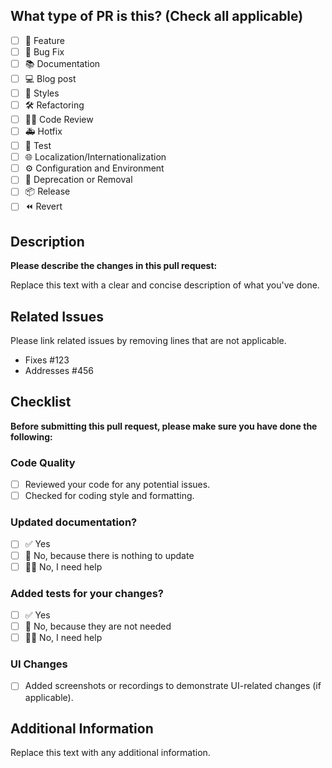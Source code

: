 ## What type of PR is this? (Check all applicable)

- [ ] 🚀 Feature
- [ ] 🐛 Bug Fix
- [ ] 📚 Documentation
- [ ] 💻 Blog post
- [ ] 🎨 Styles
- [ ] 🛠️ Refactoring
- [ ] 🕵️‍♀️ Code Review
- [ ] 🚑 Hotfix
- [ ] 🧪 Test
- [ ] 🌐 Localization/Internationalization
- [ ] ⚙️  Configuration and Environment
- [ ] 🚫 Deprecation or Removal
- [ ] 📦 Release
- [ ] ⏪ Revert

## Description

**Please describe the changes in this pull request:**

Replace this text with a clear and concise description of what you've done.

## Related Issues

Please link related issues by removing lines that are not applicable.

- Fixes #123
- Addresses #456

## Checklist

**Before submitting this pull request, please make sure you have done the following:**

### Code Quality

- [ ] Reviewed your code for any potential issues.
- [ ] Checked for coding style and formatting.

### Updated documentation?

- [ ] ✅ Yes
- [ ] 🙅 No, because there is nothing to update
- [ ] 🙋‍♂️ No, I need help

### Added tests for your changes?

- [ ] ✅ Yes
- [ ] 🙅 No, because they are not needed
- [ ] 🙋‍♂️ No, I need help

### UI Changes

- [ ] Added screenshots or recordings to demonstrate UI-related changes (if applicable).

## Additional Information

Replace this text with any additional information.

